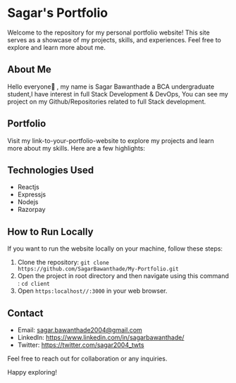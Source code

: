 # Sagar's Portfolio

Welcome to the repository for my personal portfolio website! This site serves as a showcase of my projects, skills, and experiences. Feel free to explore and learn more about me.

## About Me

Hello everyone👋 , my name is Sagar Bawanthade a BCA undergraduate student,I have interest in full Stack Development & DevOps, You can see my project on my Github/Repositories related to full Stack development.

## Portfolio

Visit my link-to-your-portfolio-website  to explore my projects and learn more about my skills. Here are a few highlights:


## Technologies Used
- Reactjs
- Expressjs
- Nodejs
- Razorpay

## How to Run Locally

If you want to run the website locally on your machine, follow these steps:

1. Clone the repository: `git clone https://github.com/SagarBawanthade/My-Portfolio.git`
2. Open the project in root directory and then navigate using this command : `cd client`
3. Open `https:localhost//:3000` in your web browser.

## Contact

- Email: sagar.bawanthade2004@gmail.com
- LinkedIn: https://www.linkedin.com/in/sagarbawanthade/
- Twitter: https://twitter.com/sagar2004_twts

Feel free to reach out for collaboration or any inquiries.


Happy exploring!

